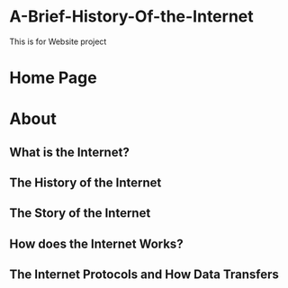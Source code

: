 # A-Brief-History-Of-the-Internet
This is for Website project
<h1>Home Page </h1>
<h1>About</h1>

<h2>What is the Internet?</h2>
<h2>The History of the Internet </h2>
<h2>The Story of the Internet</h2>
<h2>How does the Internet Works?</h2>
<h2>The Internet Protocols and How Data Transfers</h2>
